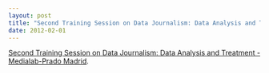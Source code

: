 ```yaml
---
layout: post
title: "Second Training Session on Data Journalism: Data Analysis and Treatment - Medialab-Prado Madrid"
date: 2012-02-01
---
```


<p><a href='http://medialab-prado.es/article/sesion_formativa_periodismodatos_analisis_tratamiento_datos?lang=en#.Tyl3LP8pqfw.wordpress'>Second Training Session on Data Journalism: Data Analysis and Treatment - Medialab-Prado Madrid</a>.</p>
